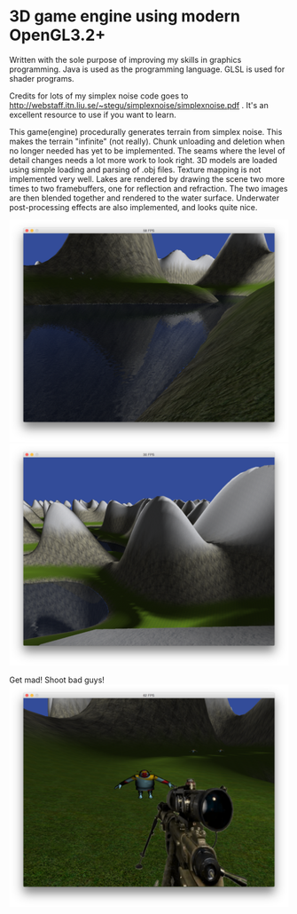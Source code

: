 # 3D game engine using modern OpenGL3.2+ 
Written with the sole purpose of improving my skills in graphics programming.
Java is used as the programming language. GLSL is used for shader programs.

Credits for lots of my simplex noise code goes to http://webstaff.itn.liu.se/~stegu/simplexnoise/simplexnoise.pdf . It's an excellent resource to use if you want to learn.

This game(engine) procedurally generates terrain from simplex noise. This makes the terrain "infinite" (not really). Chunk unloading and deletion when no longer needed has yet to be implemented. The seams where the level of detail changes needs a lot more work to look right. 
3D models are loaded using simple loading and parsing of .obj files. Texture mapping is not implemented very well.
Lakes are rendered by drawing the scene two more times to two framebuffers, one for reflection and refraction. The two images are then blended together and rendered to the water surface. Underwater post-processing effects are also implemented, and looks quite nice.

<img src="screenshots/screenshot_1.png" />
<img src="screenshots/screenshot_2.png" />

Get mad! Shoot bad guys!
<img src="screenshots/screenshot_3.png" />
